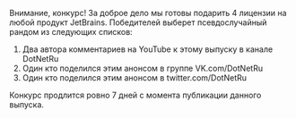 ﻿---
Number: 33
Title: Новинки .NET 6 P6, миграция Bing, знакомство с JSON Source Generator
PublishDate: 2021-07-31T21:31:49Z
Authors:
  - Анатолий Кулаков
  - Игорь Лабутин
Mastering: Максим Шошин
Music:
  Максим Аршинов «Pensive yeti.0.1»: https://hightech.group/ru/about
Patrons:
  - Александр
  - Сергей
  - Владислав
Home: https://anchor.fm/radiodotnet/episodes/NET-6-P6---Bing----JSON-Source-Generator-e159lut
Audio: https://anchor.fm/s/f0c0ef4/podcast/play/38114717/https%3A%2F%2Fd3ctxlq1ktw2nl.cloudfront.net%2Fstaging%2F2021-6-31%2Fcab0606a-8f7c-29c1-a44c-5087af41db86.mp3
Topics:

  - Subject: Announcing .NET 6 Preview 6
    Timestamp: 00:00:38
    Links:
      - https://devblogs.microsoft.com/dotnet/announcing-net-6-preview-6/
      - https://devblogs.microsoft.com/aspnet/asp-net-core-updates-in-net-6-preview-6/
      - https://devblogs.microsoft.com/dotnet/announcing-net-maui-preview-6/
      - https://devblogs.microsoft.com/dotnet/announcing-entity-framework-core-6-0-preview-6-configure-conventions/

  - Subject: Visual Studio 2022 Preview 2
    Timestamp: 00:19:20
    Links:
      - https://devblogs.microsoft.com/visualstudio/visual-studio-2022-preview-2-is-out/
      - https://devblogs.microsoft.com/visualstudio/join-the-visual-studio-2022-for-mac-private-preview/

  - Subject: New System.Text.Json Source Generator
    Timestamp: 00:24:17
    Links:
      - https://devblogs.microsoft.com/dotnet/try-the-new-system-text-json-source-generator/

  - Subject: Windows Terminal Preview 1.10
    Timestamp: 00:37:44
    Links:
      - https://devblogs.microsoft.com/commandline/windows-terminal-preview-1-10-release/

  - Subject: Migration of Bing's Workflow Engine to .NET 5
    Timestamp: 00:43:40
    Links:
      - https://devblogs.microsoft.com/dotnet/migration-of-bings-workflow-engine-to-net-5/
      - https://habr.com/ru/company/otus/blog/565464/

  - Subject: Directory.Build.props and C# 9 for all your projects
    Timestamp: 00:54:54
    Links:
      - https://blog.johnnyreilly.com/2021/07/14/directory-build-props-c-sharp-9-for-all/
      - https://docs.microsoft.com/en-us/visualstudio/msbuild/customize-your-build?view=vs-2019

  - Subject: GitHub project planning for developers
    Timestamp: 01:03:50
    Links:
      - https://github.com/features/issues

  - Subject: Подслушано
    Timestamp: 01:10:20
    Links:
      - https://devzen.ru/episode-0338/
      - https://podlodka.io/221
      - https://www.youtube.com/watch?v=UPXp_M39l3c&list=PLQ176FUIyIUbnjU2_N3Xu9yqjZqm5hlG4
      - https://www.dotnetrocks.com/?show=1747
      - https://devchat.tv/adventures-in-dotnet/net-051-what-the-expression-tree-in-c-with-max-arshinov/

---
Внимание, конкурс! За доброе дело мы готовы подарить 4 лицензии на любой продукт JetBrains. Победителей выберет псевдослучайный рандом из следующих списков:

1. Два автора комментариев на YouTube к этому выпуску в канале DotNetRu
2. Один кто поделился этим анонсом в группе VK.com/DotNetRu
3. Один кто поделился этим анонсом в twitter.com/DotNetRu

Конкурс продлится ровно 7 дней с момента публикации данного выпуска.
